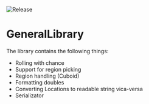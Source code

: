 
![Release](https://jitpack.io/v/DesertFoxHU/GeneralLibrary.svg)

# GeneralLibrary

The library contains the following things:<br>
- Rolling with chance
- Support for region picking
- Region handling (Cuboid)
- Formatting doubles
- Converting Locations to readable string vica-versa
- Serializator
